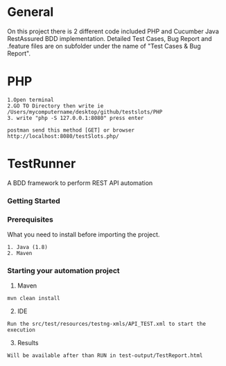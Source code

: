 # General #

On this project there is 2 different code included PHP and Cucumber Java RestAssured BDD implementation.
Detailed Test Cases, Bug Report and .feature files are on subfolder under the name of "Test Cases & Bug Report".

# PHP #
```
1.Open terminal
2.GO TO Directory then write ie /Users/mycomputername/desktop/github/testslots/PHP
3. write "php -S 127.0.0.1:8080" press enter
```

```
postman send this method [GET] or browser
http://localhost:8080/testSlots.php/
```


# TestRunner #

A BDD framework to perform REST API automation

### Getting Started ###

### Prerequisites

What you need to install before importing the project.
```
1. Java (1.8)
2. Maven
```

### Starting your automation project ###

1. Maven
```
mvn clean install
```
2. IDE
```
Run the src/test/resources/testng-xmls/API_TEST.xml to start the execution
```
3. Results
```
Will be available after than RUN in test-output/TestReport.html
```

